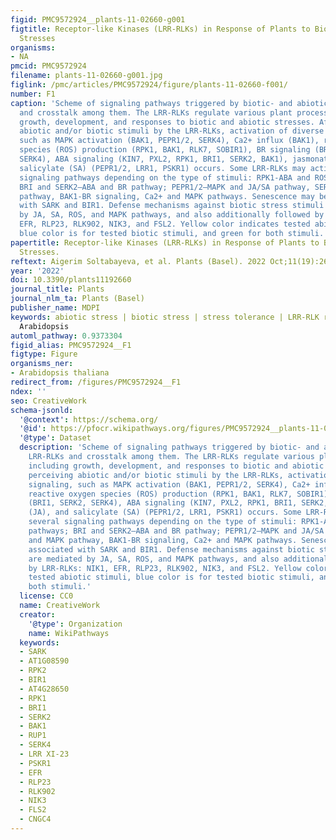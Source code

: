 ```yaml
---
figid: PMC9572924__plants-11-02660-g001
figtitle: Receptor-like Kinases (LRR-RLKs) in Response of Plants to Biotic and Abiotic
  Stresses
organisms:
- NA
pmcid: PMC9572924
filename: plants-11-02660-g001.jpg
figlink: /pmc/articles/PMC9572924/figure/plants-11-02660-f001/
number: F1
caption: 'Scheme of signaling pathways triggered by biotic- and abiotic-tested LRR-RLKs
  and crosstalk among them. The LRR-RLKs regulate various plant processes, including
  growth, development, and responses to biotic and abiotic stresses. After perceiving
  abiotic and/or biotic stimuli by the LRR-RLKs, activation of diverse signaling,
  such as MAPK activation (BAK1, PEPR1/2, SERK4), Ca2+ influx (BAK1), reactive oxygen
  species (ROS) production (RPK1, BAK1, RLK7, SOBIR1), BR signaling (BRI1, SERK2,
  SERK4), ABA signaling (KIN7, PXL2, RPK1, BRI1, SERK2, BAK1), jasmonate (JA), and
  salicylate (SA) (PEPR1/2, LRR1, PSKR1) occurs. Some LRR-RLKs may activate several
  signaling pathways depending on the type of stimuli: RPK1-ABA and ROS pathways;
  BRI and SERK2—ABA and BR pathway; PEPR1/2—MAPK and JA/SA pathway, SERK4—BR and MAPK
  pathway, BAK1-BR signaling, Ca2+ and MAPK pathways. Senescence may be associated
  with SARK and BIR1. Defense mechanisms against biotic stress stimuli are mediated
  by JA, SA, ROS, and MAPK pathways, and also additionally followed by LRR-RLKs: NIK1,
  EFR, RLP23, RLK902, NIK3, and FSL2. Yellow color indicates tested abiotic stimuli,
  blue color is for tested biotic stimuli, and green for both stimuli.'
papertitle: Receptor-like Kinases (LRR-RLKs) in Response of Plants to Biotic and Abiotic
  Stresses.
reftext: Aigerim Soltabayeva, et al. Plants (Basel). 2022 Oct;11(19):2660.
year: '2022'
doi: 10.3390/plants11192660
journal_title: Plants
journal_nlm_ta: Plants (Basel)
publisher_name: MDPI
keywords: abiotic stress | biotic stress | stress tolerance | LRR-RLK receptors |
  Arabidopsis
automl_pathway: 0.9373304
figid_alias: PMC9572924__F1
figtype: Figure
organisms_ner:
- Arabidopsis thaliana
redirect_from: /figures/PMC9572924__F1
ndex: ''
seo: CreativeWork
schema-jsonld:
  '@context': https://schema.org/
  '@id': https://pfocr.wikipathways.org/figures/PMC9572924__plants-11-02660-g001.html
  '@type': Dataset
  description: 'Scheme of signaling pathways triggered by biotic- and abiotic-tested
    LRR-RLKs and crosstalk among them. The LRR-RLKs regulate various plant processes,
    including growth, development, and responses to biotic and abiotic stresses. After
    perceiving abiotic and/or biotic stimuli by the LRR-RLKs, activation of diverse
    signaling, such as MAPK activation (BAK1, PEPR1/2, SERK4), Ca2+ influx (BAK1),
    reactive oxygen species (ROS) production (RPK1, BAK1, RLK7, SOBIR1), BR signaling
    (BRI1, SERK2, SERK4), ABA signaling (KIN7, PXL2, RPK1, BRI1, SERK2, BAK1), jasmonate
    (JA), and salicylate (SA) (PEPR1/2, LRR1, PSKR1) occurs. Some LRR-RLKs may activate
    several signaling pathways depending on the type of stimuli: RPK1-ABA and ROS
    pathways; BRI and SERK2—ABA and BR pathway; PEPR1/2—MAPK and JA/SA pathway, SERK4—BR
    and MAPK pathway, BAK1-BR signaling, Ca2+ and MAPK pathways. Senescence may be
    associated with SARK and BIR1. Defense mechanisms against biotic stress stimuli
    are mediated by JA, SA, ROS, and MAPK pathways, and also additionally followed
    by LRR-RLKs: NIK1, EFR, RLP23, RLK902, NIK3, and FSL2. Yellow color indicates
    tested abiotic stimuli, blue color is for tested biotic stimuli, and green for
    both stimuli.'
  license: CC0
  name: CreativeWork
  creator:
    '@type': Organization
    name: WikiPathways
  keywords:
  - SARK
  - AT1G08590
  - RPK2
  - BIR1
  - AT4G28650
  - RPK1
  - BRI1
  - SERK2
  - BAK1
  - RUP1
  - SERK4
  - LRR XI-23
  - PSKR1
  - EFR
  - RLP23
  - RLK902
  - NIK3
  - FLS2
  - CNGC4
---
```

